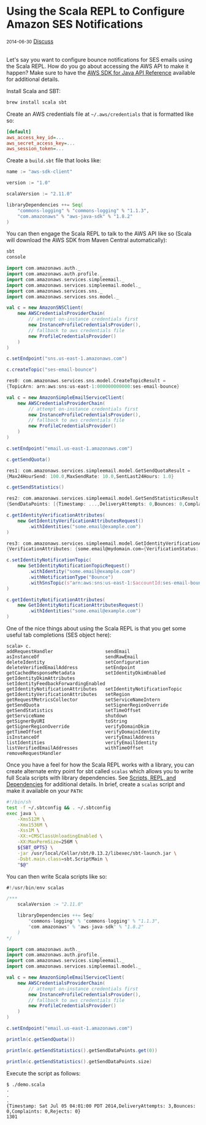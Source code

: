 # Using the Scala REPL to Configure Amazon SES Notifications

<div class="meta">
  <span class="date"><small>2014-06-30</small></span>
  <span class="discuss"><a class="github-button" href="https://github.com/copperlight/copperlight.github.io/issues" data-icon="octicon-issue-opened" aria-label="Discuss copperlight/copperlight.github.io on GitHub">Discuss</a></span>
</div><br/>

Let's say you want to configure bounce notifications for SES emails using the Scala REPL.  How do
you go about accessing the AWS API to make it happen?  Make sure to have the
[AWS SDK for Java API Reference](http://docs.aws.amazon.com/AWSJavaSDK/latest/javadoc/) available
for additional details.

Install Scala and SBT:

```bash
brew install scala sbt
```

Create an AWS credentials file at `~/.aws/credentials` that is formatted like so:

```ini
[default]
aws_access_key_id=...
aws_secret_access_key=...
aws_session_token=...
```

Create a `build.sbt` file that looks like:

```scala
name := "aws-sdk-client"

version := "1.0"

scalaVersion := "2.11.0"

libraryDependencies ++= Seq(
    "commons-logging" % "commons-logging" % "1.1.3",
    "com.amazonaws" % "aws-java-sdk" % "1.8.2"
)
```

You can then engage the Scala REPL to talk to the AWS API like so (Scala will download the AWS SDK
from Maven Central automatically):

```bash
sbt
console
```

```scala
import com.amazonaws.auth._
import com.amazonaws.auth.profile._
import com.amazonaws.services.simpleemail._
import com.amazonaws.services.simpleemail.model._
import com.amazonaws.services.sns._
import com.amazonaws.services.sns.model._

val c = new AmazonSNSClient(
    new AWSCredentialsProviderChain(
        // attempt on-instance credentials first
        new InstanceProfileCredentialsProvider(),
        // fallback to aws credentials file
        new ProfileCredentialsProvider()
    )
)

c.setEndpoint("sns.us-east-1.amazonaws.com")

c.createTopic("ses-email-bounce")

res0: com.amazonaws.services.sns.model.CreateTopicResult =
{TopicArn: arn:aws:sns:us-east-1:000000000000:ses-email-bounce}

val c = new AmazonSimpleEmailServiceClient(
    new AWSCredentialsProviderChain(
        // attempt on-instance credentials first
        new InstanceProfileCredentialsProvider(),
        // fallback to aws credentials file
        new ProfileCredentialsProvider()
    )
)

c.setEndpoint("email.us-east-1.amazonaws.com")

c.getSendQuota()

res1: com.amazonaws.services.simpleemail.model.GetSendQuotaResult =
{Max24HourSend: 100.0,MaxSendRate: 10.0,SentLast24Hours: 1.0}

c.getSendStatistics()

res2: com.amazonaws.services.simpleemail.model.GetSendStatisticsResult =
{SendDataPoints: [{Timestamp: ...,DeliveryAttempts: 0,Bounces: 0,Complaints: 0,Rejects: 0}, ...

c.getIdentityVerificationAttributes(
    new GetIdentityVerificationAttributesRequest()
        .withIdentities("some.email@example.com")
)

res3: com.amazonaws.services.simpleemail.model.GetIdentityVerificationAttributesResult =
{VerificationAttributes: {some.email@mydomain.com={VerificationStatus: Success,}}}

c.setIdentityNotificationTopic(
    new SetIdentityNotificationTopicRequest()
        .withIdentity("some.email@example.com")
        .withNotificationType("Bounce")
        .withSnsTopic(s"arn:aws:sns:us-east-1:$accountId:ses-email-bounce")
)

c.getIdentityNotificationAttributes(
    new GetIdentityNotificationAttributesRequest()
        .withIdentities("some.email@example.com")
)
```

One of the nice things about using the Scala REPL is that you get some useful tab completions (SES
object here):

```
scala> c.
addRequestHandler                   sendEmail
asInstanceOf                        sendRawEmail
deleteIdentity                      setConfiguration
deleteVerifiedEmailAddress          setEndpoint
getCachedResponseMetadata           setIdentityDkimEnabled
getIdentityDkimAttributes           setIdentityFeedbackForwardingEnabled
getIdentityNotificationAttributes   setIdentityNotificationTopic
getIdentityVerificationAttributes   setRegion
getRequestMetricsCollector          setServiceNameIntern
getSendQuota                        setSignerRegionOverride
getSendStatistics                   setTimeOffset
getServiceName                      shutdown
getSignerByURI                      toString
getSignerRegionOverride             verifyDomainDkim
getTimeOffset                       verifyDomainIdentity
isInstanceOf                        verifyEmailAddress
listIdentities                      verifyEmailIdentity
listVerifiedEmailAddresses          withTimeOffset
removeRequestHandler
```

Once you have a feel for how the Scala REPL works with a library, you can create alternate entry
point for sbt called `scalas` which allows you to write full Scala scripts with library
dependencies.  See [Scripts, REPL, and Dependencies](http://www.scala-sbt.org/release/docs/Scripts.html)
for additional details.  In brief, create a `scalas` script and make it available on your `PATH`:

```bash
#!/bin/sh
test -f ~/.sbtconfig && . ~/.sbtconfig
exec java \
    -Xms512M \
    -Xmx1536M \
    -Xss1M \
    -XX:+CMSClassUnloadingEnabled \
    -XX:MaxPermSize=256M \
    ${SBT_OPTS} \
    -jar /usr/local/Cellar/sbt/0.13.2/libexec/sbt-launch.jar \
    -Dsbt.main.class=sbt.ScriptMain \
    "$@"
```

You can then write Scala scripts like so:

```scala
#!/usr/bin/env scalas

/***
    scalaVersion := "2.11.0"

    libraryDependencies ++= Seq(
        "commons-logging" % "commons-logging" % "1.1.3",
        "com.amazonaws" % "aws-java-sdk" % "1.8.2"
    )
*/

import com.amazonaws.auth._
import com.amazonaws.auth.profile._
import com.amazonaws.services.simpleemail._
import com.amazonaws.services.simpleemail.model._

val c = new AmazonSimpleEmailServiceClient(
    new AWSCredentialsProviderChain(
        // attempt on-instance credentials first
        new InstanceProfileCredentialsProvider(),
        // fallback to aws credentials file
        new ProfileCredentialsProvider()
    )
)

c.setEndpoint("email.us-east-1.amazonaws.com")

println(c.getSendQuota())

println(c.getSendStatistics().getSendDataPoints.get(0))

println(c.getSendStatistics().getSendDataPoints.size)
```

Execute the script as follows:

```
$ ./demo.scala
.
.
.
{Timestamp: Sat Jul 05 04:01:00 PDT 2014,DeliveryAttempts: 3,Bounces: 0,Complaints: 0,Rejects: 0}
1301
```
